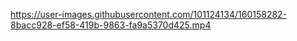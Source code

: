 


https://user-images.githubusercontent.com/101124134/160158282-8bacc928-ef58-419b-9863-fa9a5370d425.mp4


